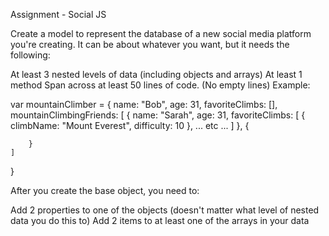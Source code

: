 Assignment - Social JS

Create a model to represent the database of a new social media platform you're creating. It can be about whatever you want, but it needs the following:

At least 3 nested levels of data (including objects and arrays)
At least 1 method
Span across at least 50 lines of code. (No empty lines)
Example:

var mountainClimber = {
    name: "Bob",
    age: 31,
    favoriteClimbs: [],
    mountainClimbingFriends: [
        {
            name: "Sarah",
            age: 31,
            favoriteClimbs: [
                {
                    climbName: "Mount Everest",
                    difficulty: 10
                },
                  ... etc ...
            ]
        },
        {
            
        }
    ]
}

After you create the base object, you need to:

Add 2 properties to one of the objects (doesn't matter what level of nested data you do this to)
Add 2 items to at least one of the arrays in your data